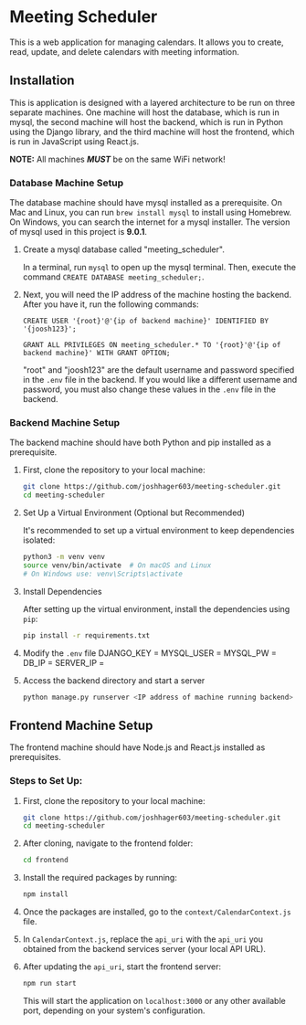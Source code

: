 
# Meeting Scheduler

This is a web application for managing calendars. It allows you to create, read, update, and delete calendars with meeting information.

## Installation

This is application is designed with a layered architecture to be run on three separate machines.  One machine will host the database, which is run in mysql, the second machine will host the backend, which is run in Python using the Django library, and the third machine will host the frontend, which is run in JavaScript using React.js.

**NOTE:** All machines ***MUST*** be on the same WiFi network!

### Database Machine Setup

The database machine should have mysql installed as a prerequisite.  On Mac and Linux, you can run `brew install mysql` to install using Homebrew.  On Windows, you can search the internet for a mysql installer. The version of mysql used in this project is **9.0.1**.

1. Create a mysql database called "meeting_scheduler".

    In a terminal, run `mysql` to open up the mysql terminal. Then, execute the command `CREATE DATABASE meeting_scheduler;`.

3. Next, you will need the IP address of the machine hosting the backend. After you have it, run the following commands:

    `CREATE USER '{root}'@'{ip of backend machine}' IDENTIFIED BY '{joosh123}';`

    `GRANT ALL PRIVILEGES ON meeting_scheduler.* TO '{root}'@'{ip of backend machine}' WITH GRANT OPTION;`

    "root" and "joosh123" are the default username and password specified in the `.env` file in the backend. If you would like a different username and password, you must also change these values in the `.env` file in the backend.


### Backend Machine Setup

The backend machine should have both Python and pip installed as a prerequisite.

1. First, clone the repository to your local machine:

    ```bash
    git clone https://github.com/joshhager603/meeting-scheduler.git
    cd meeting-scheduler
    ```

2. Set Up a Virtual Environment (Optional but Recommended)

    It's recommended to set up a virtual environment to keep dependencies isolated:

    ```bash
    python3 -m venv venv
    source venv/bin/activate  # On macOS and Linux
    # On Windows use: venv\Scripts\activate
    ```

3. Install Dependencies

    After setting up the virtual environment, install the dependencies using `pip`:

    ```bash
    pip install -r requirements.txt
    ```

4. Modify the `.env` file
    DJANGO_KEY = <django-key>
    MYSQL_USER = <MySQL username e.g.: root>
    MYSQL_PW = <MySQL password e.g.: joosh123>
    DB_IP = <IP address of machine running MySQL>
    SERVER_IP = <IP address of machine running backend>

5. Access the backend directory and start a server

    ```bash
    python manage.py runserver <IP address of machine running backend>
    ```



## Frontend Machine Setup

The frontend machine should have Node.js and React.js installed as prerequisites.

### Steps to Set Up:

1. First, clone the repository to your local machine:
   ```bash
   git clone https://github.com/joshhager603/meeting-scheduler.git
   cd meeting-scheduler
   ```

2. After cloning, navigate to the frontend folder:
   ```bash
   cd frontend
   ```

3. Install the required packages by running:
   ```bash
   npm install
   ```

4. Once the packages are installed, go to the `context/CalendarContext.js` file.

5. In `CalendarContext.js`, replace the `api_uri` with the `api_uri` you obtained from the backend services server (your local API URL).

6. After updating the `api_uri`, start the frontend server:
   ```bash
   npm run start
   ```

   This will start the application on `localhost:3000` or any other available port, depending on your system's configuration.

